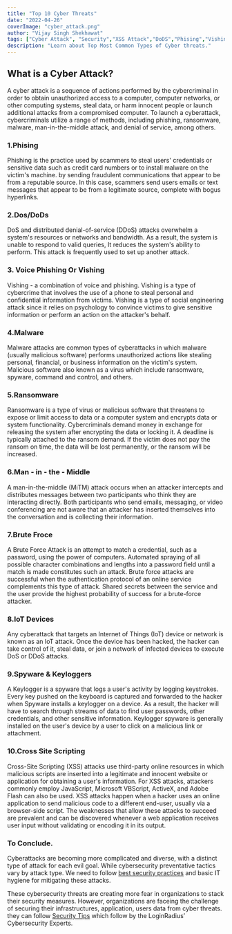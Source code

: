 ```yaml
---
title: "Top 10 Cyber Threats"
date: "2022-04-26"
coverImage: "cyber_attack.png"
author: "Vijay Singh Shekhawat"
tags: ["Cyber Attack", "Security","XSS Attack","DoDS","Phising","Vishing"]
description: "Learn about Top Most Common Types of Cyber threats."
---
```


## What is a Cyber Attack?
A cyber attack is a sequence of actions performed by the cybercriminal in order to obtain unauthorized access to a computer, computer networks, or other computing systems, steal data, or harm innocent people or launch additional attacks from a compromised computer. To launch a cyberattack, cybercriminals utilize a range of methods, including phishing, ransomware, malware, man-in-the-middle attack, and denial of service, among others.


### 1.Phising 
Phishing is the practice used by scammers to steal users' credentials or sensitive data such as credit card numbers or to install malware on the victim's machine. by sending fraudulent communications that appear to be from a reputable source. In this case, scammers send users emails or text messages that appear to be from a legitimate source, complete with bogus hyperlinks. 
 
### 2.Dos/DoDs 
DoS and distributed denial-of-service (DDoS) attacks overwhelm a system's resources or networks and bandwidth. As a result, the system is unable to respond to valid queries, It reduces the system's ability to perform. This attack is frequently used to set up another attack.

### 3. Voice Phishing Or Vishing  
Vishing - a combination of voice and phishing. Vishing is a type of cybercrime that involves the use of a phone to steal personal and confidential information from victims. Vishing is a type of social engineering attack since it relies on psychology to convince victims to give sensitive information or perform an action on the attacker's behalf.

### 4.Malware  
Malware attacks are common types of cyberattacks in which malware (usually malicious software) performs unauthorized actions like stealing personal, financial, or business information on the victim's system. Malicious software also known as a virus which include ransomware, spyware, command and control, and others.

### 5.Ransomware  
Ransomware is a type of virus or malicious software that threatens to expose or limit access to data or a computer system and encrypts data or system functionality. Cybercriminals demand money in exchange for releasing the system after encrypting the data or locking it. A deadline is typically attached to the ransom demand. If the victim does not pay the ransom on time, the data will be lost permanently, or the ransom will be increased.


### 6.Man - in - the - Middle 
A man-in-the-middle (MiTM) attack occurs when an attacker intercepts and distributes messages between two participants who think they are interacting directly. Both participants who send emails, messaging, or video conferencing are not aware that an attacker has inserted themselves into the conversation and is collecting their information.

### 7.Brute Froce 
A Brute Force Attack is an attempt to match a credential, such as a password, using the power of computers. Automated spraying of all possible character combinations and lengths into a password field until a match is made constitutes such an attack. Brute force attacks are successful when the authentication protocol of an online service complements this type of attack. Shared secrets between the service and the user provide the highest probability of success for a brute-force attacker.

### 8.IoT Devices  
Any cyberattack that targets an Internet of Things (IoT) device or network is known as an IoT attack. Once the device has been hacked, the hacker can take control of it, steal data, or join a network of infected devices to execute DoS or DDoS attacks.

### 9.Spyware & Keyloggers  
A Keylogger is a spyware that logs a user's activity by logging keystrokes. Every key pushed on the keyboard is captured and forwarded to the hacker when Spyware installs a keylogger on a device. As a result, the hacker will have to search through streams of data to find user passwords, other credentials, and other sensitive information. Keylogger spyware is generally installed on the user's device by a user to click on a malicious link or attachment.


### 10.Cross Site Scripting  
Cross-Site Scripting (XSS) attacks use third-party online resources in which malicious scripts are inserted into a legitimate and innocent website or application for obtaining a user's information. For XSS attacks, attackers commonly employ JavaScript, Microsoft VBScript, ActiveX, and Adobe Flash can also be used. XSS attacks happen when a hacker uses an online application to send malicious code to a different end-user, usually via a browser-side script. The weaknesses that allow these attacks to succeed are prevalent and can be discovered whenever a web application receives user input without validating or encoding it in its output.


### To Conclude. 
Cyberattacks are becoming more complicated and diverse, with a distinct type of attack for each evil goal.
While cybersecurity preventative tactics vary by attack type. We need to follow [best security practices](https://www.loginradius.com/blog/identity/cybersecurity-best-practices-for-enterprises/) and basic IT hygiene for mitigating these attacks.

These cybersecurity threats are creating more fear in organizations to stack their security measures. However, organizations are faceing the challenge of securing their infrastructures, application, users data from cyber threats. they can follow [Security Tips]("https://www.loginradius.com/blog/identity/tips-from-loginradius-security-expert-2022/") which follow by the LoginRadius’ Cybersecurity Experts.

